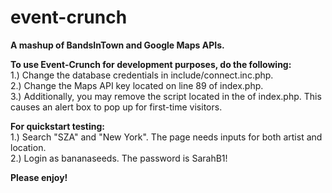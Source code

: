# event-crunch
<b>A mashup of BandsInTown and Google Maps APIs.

To use Event-Crunch for development purposes, do the following:</b><br>
  1.) Change the database credentials in include/connect.inc.php.<br>
  2.) Change the Maps API key located on line 89 of index.php.<br>
  3.) Additionally, you may remove the script located in the <head> of index.php. This causes an alert box to pop up for first-time visitors.<br>

<b>For quickstart testing:</b><br>
  1.) Search "SZA" and "New York". The page needs inputs for both artist and location.<br>
  2.) Login as bananaseeds. The password is SarahB1!<br>

<b>Please enjoy!</b>
